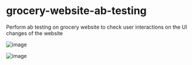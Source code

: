# grocery-website-ab-testing
Perform ab testing on grocery website to check user interactions on the UI changes of the website


![image](https://user-images.githubusercontent.com/62472111/160075574-438aa1ce-4cc5-4ee2-a8a2-3f608b704ce3.png)


![image](https://user-images.githubusercontent.com/62472111/160075645-0a8ca5a7-9a8f-4d7a-9214-1e31d19b92f6.png)
